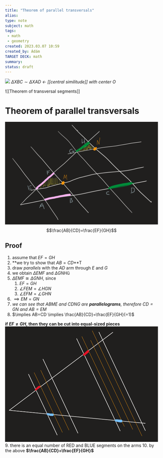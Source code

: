```yaml
---
title: "Theorem of parallel transversals"
alias: 
type: note
subject: math
tags:
 - math
 - geometry
created: 2023.03.07 10:59
created_by: Ádám
TARGET DECK: math
summary: 
status: draft
---
```

![](https://geometryhelp.net/wp-content/uploads/2019/07/intercept-theorem.jpg)
$\Delta XBC \sim \Delta XAD$ *← [[central similitude]] with center $O$* 

![[Theorem of transversal segments]]

# Theorem of parallel transversals
![](Pasted%20image%2020230307112355.png)
$$\frac{AB}{CD}=\frac{EF}{GH}$$
## Proof
1. assume that $EF=GH$
2. **we try to show that $AB=CD$**T
3. draw *parallels* with the $AD$ arm through $E$ and $G$
4. we obtain $\Delta EMF$ and $\Delta GNH$ű
5. $\Delta EMF \cong \Delta GNH$, since
	1. $EF=GH$
	2. $\angle FEM=\angle HGN$
	3. $\angle EFM = \angle GHN$
6. $\implies EM=GN$
7. *we can see that $ABME$ and $CDNG$ are **parallelograms**, therefore $CD=GN$ and $AB=EM$*
8. $\implies AB=CD \implies \frac{AB}{CD}=\frac{EF}{GH}(=1)$

**if $EF\neq GH$, then they can be cut into equal-sized pieces**
![](Pasted%20image%2020230307113516.png)
9. there is an equal number of RED and BLUE segments on the arms
10. by the above **$\frac{AB}{CD}=\frac{EF}{GH}$**
 
